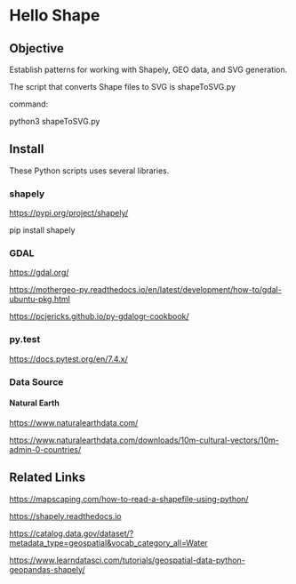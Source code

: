 # Hello Shape

## Objective

Establish patterns for working with Shapely, GEO data, and SVG generation.

The script that converts Shape files to SVG is shapeToSVG.py

command:

python3 shapeToSVG.py

## Install

These Python scripts uses several libraries.

### shapely 

https://pypi.org/project/shapely/

pip install shapely

###  GDAL

https://gdal.org/

https://mothergeo-py.readthedocs.io/en/latest/development/how-to/gdal-ubuntu-pkg.html

https://pcjericks.github.io/py-gdalogr-cookbook/

### py.test

https://docs.pytest.org/en/7.4.x/

### Data Source

#### Natural Earth

https://www.naturalearthdata.com/

https://www.naturalearthdata.com/downloads/10m-cultural-vectors/10m-admin-0-countries/


## Related Links


https://mapscaping.com/how-to-read-a-shapefile-using-python/

https://shapely.readthedocs.io

https://catalog.data.gov/dataset/?metadata_type=geospatial&vocab_category_all=Water

https://www.learndatasci.com/tutorials/geospatial-data-python-geopandas-shapely/